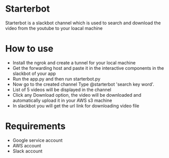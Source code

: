# Starterbot

Starterbot is a slackbot channel which is used to search and download the video from the youtube to your loacal machine

# How to use

  - Install the ngrok and create a tunnel for your local machine
  - Get the forwarding host and paste it in the interactive components in the slackbot of your app
  - Run the app.py and then run starterbot.py
  - Now go to the created channel Type @starterbot 'search key word'. 
  - List of 5 videos will be displayed in the channel
  - Click any Download option, the video will be downloaded and automatically upload it in your AWS s3 machine
  - In slackbot you will get the url link for downloading video file

# Requirements
  - Google service account
  - AWS account
  - Slack account
